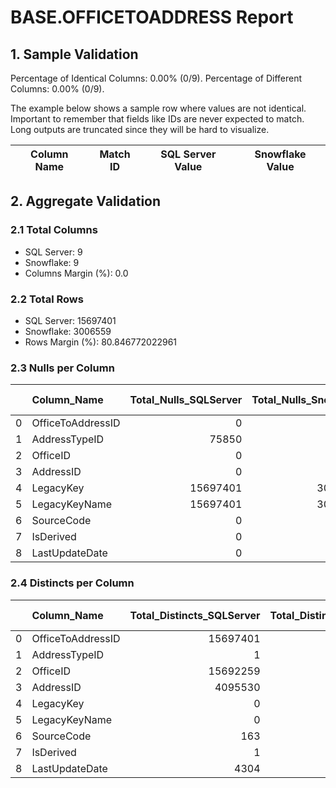 # BASE.OFFICETOADDRESS Report

## 1. Sample Validation

Percentage of Identical Columns: 0.00% (0/9).
Percentage of Different Columns: 0.00% (0/9).

The example below shows a sample row where values are not identical. Important to remember that fields like IDs are never expected to match. Long outputs are truncated since they will be hard to visualize.

| Column Name   | Match ID   | SQL Server Value   | Snowflake Value   |
|---------------|------------|--------------------|-------------------|

## 2. Aggregate Validation

### 2.1 Total Columns
- SQL Server: 9
- Snowflake: 9
- Columns Margin (%): 0.0

### 2.2 Total Rows
- SQL Server: 15697401
- Snowflake: 3006559
- Rows Margin (%): 80.846772022961

### 2.3 Nulls per Column
|    | Column_Name       |   Total_Nulls_SQLServer |   Total_Nulls_Snowflake |   Margin (%) |
|---:|:------------------|------------------------:|------------------------:|-------------:|
|  0 | OfficeToAddressID |                       0 |                       0 |          0   |
|  1 | AddressTypeID     |                   75850 |                       0 |        100   |
|  2 | OfficeID          |                       0 |                       0 |          0   |
|  3 | AddressID         |                       0 |                       1 |        inf   |
|  4 | LegacyKey         |                15697401 |                 3006559 |         80.8 |
|  5 | LegacyKeyName     |                15697401 |                 3006559 |         80.8 |
|  6 | SourceCode        |                       0 |                       0 |          0   |
|  7 | IsDerived         |                       0 |                       0 |          0   |
|  8 | LastUpdateDate    |                       0 |                       0 |          0   |

### 2.4 Distincts per Column
|    | Column_Name       |   Total_Distincts_SQLServer |   Total_Distincts_Snowflake |   Margin (%) |
|---:|:------------------|----------------------------:|----------------------------:|-------------:|
|  0 | OfficeToAddressID |                    15697401 |                     3006559 |         80.8 |
|  1 | AddressTypeID     |                           1 |                           1 |          0   |
|  2 | OfficeID          |                    15692259 |                     3006557 |         80.8 |
|  3 | AddressID         |                     4095530 |                     1473814 |         64   |
|  4 | LegacyKey         |                           0 |                           0 |          0   |
|  5 | LegacyKeyName     |                           0 |                           0 |          0   |
|  6 | SourceCode        |                         163 |                         216 |         32.5 |
|  7 | IsDerived         |                           1 |                           1 |          0   |
|  8 | LastUpdateDate    |                        4304 |                       90029 |       1991.8 |